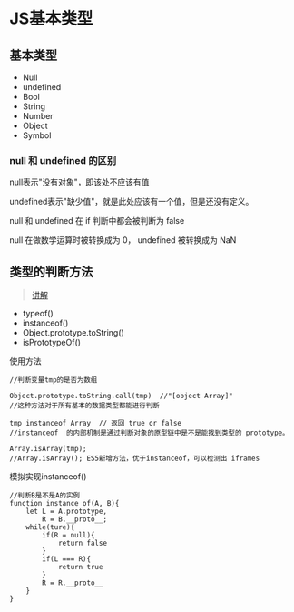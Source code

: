 # JS基本类型

## 基本类型

* Null
* undefined
* Bool
* String
* Number
* Object
* Symbol

### null 和 undefined 的区别

null表示"没有对象"，即该处不应该有值

undefined表示"缺少值"，就是此处应该有一个值，但是还没有定义。

null 和 undefined 在 if 判断中都会被判断为 false

null 在做数学运算时被转换成为 0， undefined 被转换成为 NaN

## 类型的判断方法

> [讲解](https://github.com/Advanced-Frontend/Daily-Interview-Question/issues/23)

* typeof()
* instanceof()
* Object.prototype.toString()
* isPrototypeOf()

使用方法

```JS
//判断变量tmp的是否为数组

Object.prototype.toString.call(tmp)  //"[object Array]"
//这种方法对于所有基本的数据类型都能进行判断

tmp instanceof Array  // 返回 true or false
//instanceof  的内部机制是通过判断对象的原型链中是不是能找到类型的 prototype。

Array.isArray(tmp);
//Array.isArray(); ES5新增方法，优于instanceof，可以检测出 iframes
```

模拟实现instanceof()

```JS
//判断B是不是A的实例
function instance_of(A, B){
    let L = A.prototype,
        R = B.__proto__;
    while(ture){
        if(R = null){
            return false
        }
        if(L === R){
            return true
        }
        R = R.__proto__
    }
}
```
